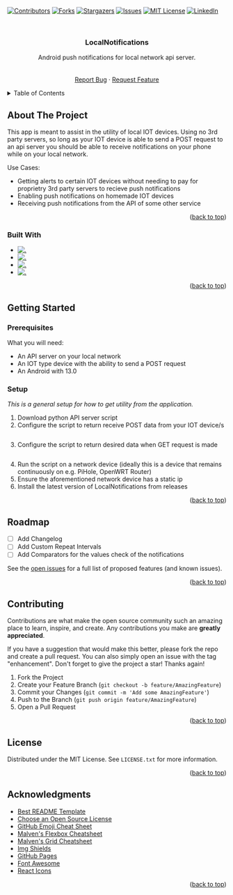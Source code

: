 <!-- Improved compatibility of back to top link: See: https://github.com/atzin-em/LocalNotifications/pull/73 -->
<a name="readme-top"></a>
<!--
*** Thanks for checking out the Best-README-Template. If you have a suggestion
*** that would make this better, please fork the repo and create a pull request
*** or simply open an issue with the tag "enhancement".
*** Don't forget to give the project a star!
*** Thanks again! Now go create something AMAZING! :D
-->



<!-- PROJECT SHIELDS -->
<!--
*** I'm using markdown "reference style" links for readability.
*** Reference links are enclosed in brackets [ ] instead of parentheses ( ).
*** See the bottom of this document for the declaration of the reference variables
*** for contributors-url, forks-url, etc. This is an optional, concise syntax you may use.
*** https://www.markdownguide.org/basic-syntax/#reference-style-links
-->
[![Contributors][contributors-shield]][contributors-url]
[![Forks][forks-shield]][forks-url]
[![Stargazers][stars-shield]][stars-url]
[![Issues][issues-shield]][issues-url]
[![MIT License][license-shield]][license-url]
[![LinkedIn][linkedin-shield]][linkedin-url]



<!-- PROJECT LOGO -->
<br />
<div align="center">

  <h3 align="center">LocalNotifications</h3>

  <p align="center">
    Android push notifications for local network api server.
    <br />
    <br />
    <br />
    <a href="https://github.com/atzin-em/LocalNotifications/issues">Report Bug</a>
    ·
    <a href="https://github.com/atzin-em/LocalNotifications/issues">Request Feature</a>
  </p>
</div>



<!-- TABLE OF CONTENTS -->
<details>
  <summary>Table of Contents</summary>
  <ol>
    <li>
      <a href="#about-the-project">About The Project</a>
      <ul>
        <li><a href="#built-with">Built With</a></li>
      </ul>
    </li>
    <li>
      <a href="#getting-started">Getting Started</a>
      <ul>
        <li><a href="#prerequisites">Prerequisites</a></li>
        <li><a href="#installation">Installation</a></li>
      </ul>
    </li>
    <li><a href="#usage">Usage</a></li>
    <li><a href="#roadmap">Roadmap</a></li>
    <li><a href="#contributing">Contributing</a></li>
    <li><a href="#license">License</a></li>
    <li><a href="#contact">Contact</a></li>
    <li><a href="#acknowledgments">Acknowledgments</a></li>
  </ol>
</details>



<!-- ABOUT THE PROJECT -->
## About The Project

<!-- [![Product Name Screen Shot][product-screenshot]](https://example.com) -->

This app is meant to assist in the utility of local IOT devices. Using no 3rd party servers, so long as your IOT device is able to send a POST request to an api server you should be able to receive notifications on your phone while on your local network. 

Use Cases:
* Getting alerts to certain IOT devices without needing to pay for proprietry 3rd party servers to recieve push notifications
* Enabling push notifications on homemade IOT devices
* Receiving push notifications from the API of some other service

<p align="right">(<a href="#readme-top">back to top</a>)</p>



### Built With


* [![.][C#]][C#-url]
* [![.][Xamarin]][Xamarin-url]
* [![.][AndroidX]][AndroidX-url]
* [![.][Python3]][Python3-url]


<p align="right">(<a href="#readme-top">back to top</a>)</p>



<!-- GETTING STARTED -->
## Getting Started

### Prerequisites

What you will need:
* An API server on your local network
* An IOT type device with the ability to send a POST request
* An Android with 13.0 

### Setup

_This is a general setup for how to get utility from the application._

1. Download python API server script
2. Configure the script to return receive POST data from your IOT device/s
   ```py
   
   ```
3. Configure the script to return desired data when GET request is made
   ```py
   
   ```
4. Run the script on a network device (ideally this is a device that remains continuously on e.g. PiHole, OpenWRT Router)
5. Ensure the aforementioned network device has a static ip
6. Install the latest version of LocalNotifications from releases
   

<p align="right">(<a href="#readme-top">back to top</a>)</p>



<!-- ROADMAP -->
## Roadmap

- [ ] Add Changelog
- [ ] Add Custom Repeat Intervals
- [ ] Add Comparators for the values check of the notifications

See the [open issues](https://github.com/atzin-em/LocalNotifications/issues) for a full list of proposed features (and known issues).

<p align="right">(<a href="#readme-top">back to top</a>)</p>



<!-- CONTRIBUTING -->
## Contributing

Contributions are what make the open source community such an amazing place to learn, inspire, and create. Any contributions you make are **greatly appreciated**.

If you have a suggestion that would make this better, please fork the repo and create a pull request. You can also simply open an issue with the tag "enhancement".
Don't forget to give the project a star! Thanks again!

1. Fork the Project
2. Create your Feature Branch (`git checkout -b feature/AmazingFeature`)
3. Commit your Changes (`git commit -m 'Add some AmazingFeature'`)
4. Push to the Branch (`git push origin feature/AmazingFeature`)
5. Open a Pull Request

<p align="right">(<a href="#readme-top">back to top</a>)</p>



<!-- LICENSE -->
## License

Distributed under the MIT License. See `LICENSE.txt` for more information.

<p align="right">(<a href="#readme-top">back to top</a>)</p>



<!-- ACKNOWLEDGMENTS -->
## Acknowledgments

* [Best README Template](https://github.com/othneildrew/Best-README-Template/blob/master/README.md)
* [Choose an Open Source License](https://choosealicense.com)
* [GitHub Emoji Cheat Sheet](https://www.webpagefx.com/tools/emoji-cheat-sheet)
* [Malven's Flexbox Cheatsheet](https://flexbox.malven.co/)
* [Malven's Grid Cheatsheet](https://grid.malven.co/)
* [Img Shields](https://shields.io)
* [GitHub Pages](https://pages.github.com)
* [Font Awesome](https://fontawesome.com)
* [React Icons](https://react-icons.github.io/react-icons/search)

<p align="right">(<a href="#readme-top">back to top</a>)</p>



<!-- MARKDOWN LINKS & IMAGES -->
<!-- https://www.markdownguide.org/basic-syntax/#reference-style-links -->
[contributors-shield]: https://img.shields.io/github/contributors/atzin-em/LocalNotifications.svg?style=for-the-badge
[contributors-url]: https://github.com/atzin-em/LocalNotifications/graphs/contributors
[forks-shield]: https://img.shields.io/github/forks/atzin-em/LocalNotifications.svg?style=for-the-badge
[forks-url]: https://github.com/atzin-em/LocalNotifications/network/members
[stars-shield]: https://img.shields.io/github/stars/atzin-em/LocalNotifications.svg?style=for-the-badge
[stars-url]: https://github.com/atzin-em/LocalNotifications/stargazers
[issues-shield]: https://img.shields.io/github/issues/atzin-em/LocalNotifications.svg?style=for-the-badge
[issues-url]: https://github.com/atzin-em/LocalNotifications/issues
[license-shield]: https://img.shields.io/github/license/atzin-em/LocalNotifications.svg?style=for-the-badge
[license-url]: https://github.com/atzin-em/LocalNotifications/blob/master/LICENSE.txt
[linkedin-shield]: https://img.shields.io/badge/-LinkedIn-black.svg?style=for-the-badge&logo=linkedin&colorB=555
[linkedin-url]: https://linkedin.com/in/othneildrew
[product-screenshot]: images/screenshot.png

[C#]: https://img.shields.io/badge/c%23-%23239120.svg?style=for-the-badge&logo=c-sharp&logoColor=white
[C#-url]: https://learn.microsoft.com/en-us/dotnet/csharp/
[Xamarin]: https://img.shields.io/badge/Xamarin-3199DC?style=for-the-badge&logo=xamarin&logoColor=white
[Xamarin-url]: https://dotnet.microsoft.com/en-us/apps/xamarin
[AndroidX]: https://img.shields.io/badge/AndroidX-3DDC84?style=for-the-badge&logo=android&logoColor=white
[AndroidX-url]: https://developer.android.com/jetpack/androidx
[Python3]: https://img.shields.io/badge/python3-3670A0?style=for-the-badge&logo=python&logoColor=ffdd54
[Python3-url]: https://www.python.org/
